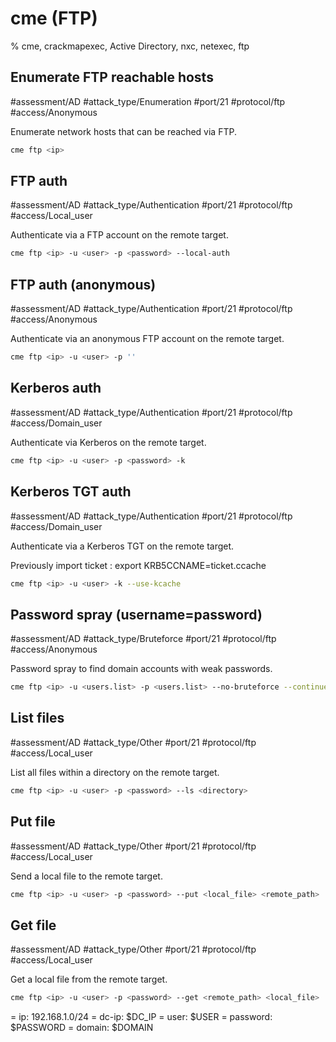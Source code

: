 # cme (FTP)

% cme, crackmapexec, Active Directory, nxc, netexec, ftp

## Enumerate FTP reachable hosts
#assessment/AD #attack_type/Enumeration #port/21 #protocol/ftp #access/Anonymous 

Enumerate network hosts that can be reached via FTP.

```bash
cme ftp <ip>
```

## FTP auth
#assessment/AD #attack_type/Authentication #port/21 #protocol/ftp #access/Local_user

Authenticate via a FTP account on the remote target.

```bash
cme ftp <ip> -u <user> -p <password> --local-auth
```

## FTP auth (anonymous)
#assessment/AD #attack_type/Authentication #port/21 #protocol/ftp #access/Anonymous

Authenticate via an anonymous FTP account on the remote target.

```bash
cme ftp <ip> -u <user> -p '' 
```

## Kerberos auth
#assessment/AD #attack_type/Authentication #port/21 #protocol/ftp #access/Domain_user 

Authenticate via Kerberos on the remote target.

```bash
cme ftp <ip> -u <user> -p <password> -k
```

## Kerberos TGT auth
#assessment/AD #attack_type/Authentication #port/21 #protocol/ftp #access/Domain_user 

Authenticate via a Kerberos TGT on the remote target.

Previously import ticket : 
export KRB5CCNAME=ticket.ccache

```bash
cme ftp <ip> -u <user> -k --use-kcache
```

## Password spray (username=password)
#assessment/AD #attack_type/Bruteforce #port/21 #protocol/ftp #access/Anonymous 

Password spray to find domain accounts with weak passwords.

```bash
cme ftp <ip> -u <users.list> -p <users.list> --no-bruteforce --continue-on-success
```

## List files
#assessment/AD #attack_type/Other #port/21 #protocol/ftp #access/Local_user

List all files within a directory on the remote target.

```bash
cme ftp <ip> -u <user> -p <password> --ls <directory>
```

## Put file
#assessment/AD #attack_type/Other #port/21 #protocol/ftp #access/Local_user

Send a local file to the remote target.

```bash
cme ftp <ip> -u <user> -p <password> --put <local_file> <remote_path>
```

## Get file
#assessment/AD #attack_type/Other #port/21 #protocol/ftp #access/Local_user

Get a local file from the remote target.

```bash
cme ftp <ip> -u <user> -p <password> --get <remote_path> <local_file>
```

= ip: 192.168.1.0/24
= dc-ip: $DC_IP
= user: $USER
= password: $PASSWORD
= domain: $DOMAIN

